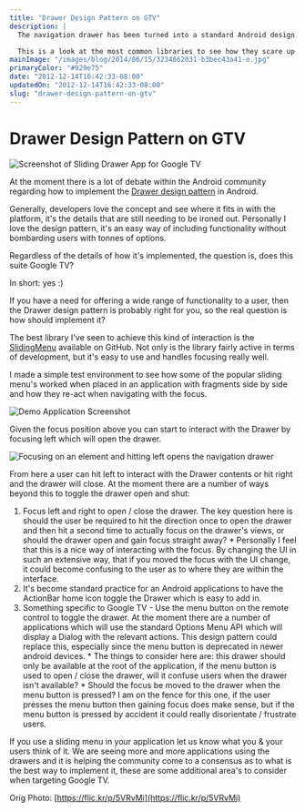 ```yaml
---
title: "Drawer Design Pattern on GTV"
description: |
  The navigation drawer has been turned into a standard Android design pattern after the community embraced it as the de facto way to navigate applications.

  This is a look at the most common libraries to see how they scare up on Google TV.
mainImage: "/images/blog/2014/06/15/3234862031-b3bec43a41-o.jpg"
primaryColor: "#929e75"
date: "2012-12-14T16:42:33-08:00"
updatedOn: "2012-12-14T16:42:33-08:00"
slug: "drawer-design-pattern-on-gtv"
---
```


# Drawer Design Pattern on GTV

![Screenshot of Sliding Drawer App for Google TV](/images/blog/2012/12/The-Test-Home.png "1024")

At the moment there is a lot of debate within the Android community regarding how to implement the [Drawer design pattern](http://www.androiduipatterns.com/2012/06/emerging-ui-pattern-side-navigation.html) in Android.

Generally, developers love the concept and see where it fits in with the platform, it's the details that are still needing to be ironed out. Personally I love the design pattern, it's an easy way of including functionality without bombarding users with tonnes of options.

Regardless of the details of how it's implemented, the question is, does this suite Google TV?

In short: yes :)

If you have a need for offering a wide range of functionality to a user, then the Drawer design pattern is probably right for you, so the real question is how should implement it?

The best library I've seen to achieve this kind of interaction is the [SlidingMenu](https://github.com/jfeinstein10/SlidingMenu) available on GitHub. Not only is the library fairly active in terms of development, but it's easy to use and handles focusing really well.

I made a simple test environment to see how some of the popular sliding menu's worked when placed in an application with fragments side by side and how they re-act when navigating with the focus.

![Demo Application Screenshot](/images/blog/2012/12/Left-Focus.png "1024")

Given the focus position above you can start to interact with the Drawer by focusing left which will open the drawer.

![Focusing on an element and hitting left opens the navigation drawer](/images/blog/2012/12/Open-Via-Left-Focus.png "1024")

From here a user can hit left to interact with the Drawer contents or hit right and the drawer will close. At the moment there are a number of ways beyond this to toggle the drawer open and shut:

  1. Focus left and right to open / close the drawer. The key question here is should the user be required to hit the direction once to open the drawer and then hit a second time to actually focus on the drawer's views, or should the drawer open and gain focus straight away?
    * Personally I feel that this is a nice way of interacting with the focus. By changing the UI in such an extensive way, that if you moved the focus with the UI change, it could become confusing to the user as to where they are within the interface.
  2. It's become standard practice for an Android applications to have the ActionBar home icon toggle the Drawer which is easy to add in.
  3. Something specific to Google TV - Use the menu button on the remote control to toggle the drawer. At the moment there are a number of applications which will use the standard Options Menu API which will display a Dialog with the relevant actions. This design pattern could replace this, especially since the menu button is deprecated in newer android devices.
    * The things to consider here are: this drawer should only be available at the root of the application, if the menu button is used to open / close the drawer, will it confuse users when the drawer isn't available?
    * Should the focus be moved to the drawer when the menu button is pressed? I am on the fence for this one, if the user presses the menu button then gaining focus does make sense, but if the menu button is pressed by accident it could really disorientate / frustrate users.

If you use a sliding menu in your application let us know what you & your users think of it. We are seeing more and more applications using the drawers and it is helping the community come to a consensus as to what is the best way to implement it, these are some additional area's to consider when targeting Google TV.

Orig Photo: [https://flic.kr/p/5VRvMi](https://flic.kr/p/5VRvMi)
